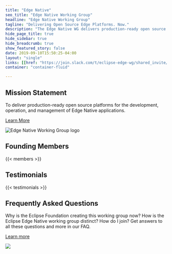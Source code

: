 ```yaml
---
title: "Edge Native"
seo_title: "Edge Native Working Group"
headline: "Edge Native Working Group"
tagline: "Delivering Open Source Edge Platforms. Now."
description: "The Edge Native WG delivers production-ready open source platforms for edge native applications."
hide_page_title: true
hide_sidebar: true
hide_breadcrumb: true
show_featured_story: false
date: 2019-09-10T15:50:25-04:00
layout: "single"
links: [[href: "https://join.slack.com/t/eclipse-edge-wg/shared_invite/enQtODI2NjY0MTgxODI1LTU3ODA0NDgxN2E3ZTFlNDlkOTI3N2FlZmQ5MjhmYTY3MWRkNjMxZjAyNWE2MjlhMGM1YTQ1YjdjOTBkOTEyYmU", text: "Join us on Slack"]]
container: "container-fluid"

---
```


<!-- start: Mission Statement -->
<div id="statement" class="row featured-section featured-section-gradiant featured-section-statement">
  <div class="container">
    <div class="row">
      <div class="col-sm-offset-1 col-sm-12">
        <h2>Mission Statement</h2>
        <p>To deliver production-ready open source platforms for the development, operation, and management of Edge Native applications.</p>
        <p class="margin-reset"><a class="btn" href="https://www.eclipse.org/org/workinggroups/eclipse_edge_charter.php">Learn More</a></p>
      </div>
      <div class="col-sm-11">
        <div class="mission-circle margin-top-20">
          <img class="img-responsive" src="/images/edgenative/edge-logo-clr-stacked-mission-statement.svg" alt="Edge Native Working Group logo">
        </div>
      </div>
    </div>
  </div>
</div>
<!-- end: Mission Statement -->

<!-- start: Founding Members -->
<div id="members" class="row featured-section featured-section-members text-center">
  <div class="container">
    <h2>Founding Members</h2>
    {{< members >}}
  </div>
</div>
<!-- end: Founding Members -->

<!-- start: Testimonials -->
<div id="testimonials" class="row featured-section featured-section-testimonials">
  <div class="container">
    <h2>Testimonials</h2>
    {{< testimonials >}}
  </div>
</div>
<!-- end: Testimonials -->

<!-- FAQ -->
<div id="faq" class="row featured-section featured-section-faq">
  <div class="container">
    <div class="row">
      <div class="col-md-16 col-sm-offset-1">
        <h2 class="header-underline">Frequently Asked Questions</h2>
        <p>Why is the Eclipse Foundation creating this working group now? How is the Eclipse Edge Native working group distinct? How do I join? Get answers to all these questions and more in our FAQ.</p>
        <p><a href="/about/faq" class="btn btn-primary">Learn more</a></p>
      </div>
      <div class="col-md-4 col-sm-offset-1 padding-top-20 hidden-xs hidden-sm">
        <img class="img-responsive" src="/images/edgenative/faq/faq-icon.svg">
      </div>
    </div>
  </div>
</div>